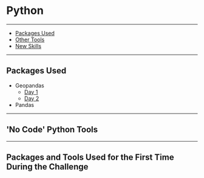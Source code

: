 # Python
***
* [Packages Used](#packages-used)
* [Other Tools](#no-code-python-tools)
* [New Skills](#packages-and-tools-used-for-the-first-time-during-the-challenge)
***
## Packages Used
* Geopandas
    * [Day 1](https://github.com/VikkiWalls/30-Day-Map-Challenge-2022#points)
    * [Day 2](https://github.com/VikkiWalls/30-Day-Map-Challenge-2022#lines)
* Pandas
***
## 'No Code' Python Tools

***
## Packages and Tools Used for the First Time During the Challenge
